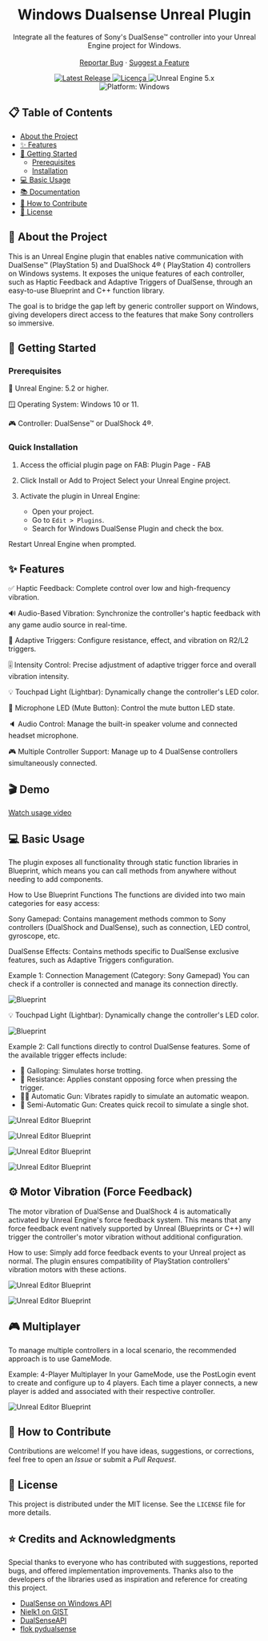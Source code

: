 <h1 align="center">Windows Dualsense Unreal Plugin</h1>

<p align="center">
Integrate all the features of Sony's DualSense™ controller into your Unreal Engine project for Windows.
<br />
<br />
<a href="https://github.com/rafaelvaloto/WindowsDualsenseUnreal/issues">Reportar Bug</a>
·
<a href="https://github.com/rafaelvaloto/WindowsDualsenseUnreal/issues">Suggest a Feature
</a>
</p>

<p align="center">
<a href="https://github.com/rafaelvaloto/WindowsDualsenseUnreal/releases">
    <img src="https://img.shields.io/github/v/release/rafaelvaloto/WindowsDualsenseUnreal?style=for-the-badge&logo=github" alt="Latest Release">
</a>
<a href="https://github.com/rafaelvaloto/WindowsDualsenseUnreal/blob/main/LICENSE">
    <img src="https://img.shields.io/github/license/rafaelvaloto/WindowsDualsenseUnreal?style=for-the-badge" alt="Licença">
</a>
<img src="https://img.shields.io/badge/Unreal%20Engine-5.2~5.6-blue?style=for-the-badge&logo=unrealengine" alt="Unreal Engine 5.x"> <br>
<img src="https://img.shields.io/badge/Platform-Windows-blue?style=for-the-badge&logo=windows" alt="Platform: Windows">
</p>



## 📋 Table of Contents

- [About the Project](#-about-the-project)
- [✨ Features](#-features)
- [🚀 Getting Started](#-getting-started)
    - [Prerequisites](#prerequisites)
    - [Installation](#installation)
- [💻 Basic Usage](#-basic-usage)
- [📚 Documentation](#-documentation)
- [🤝 How to Contribute](#-how-to-contribute)
- [📄 License](#-license)

## 📖 About the Project

This is an Unreal Engine plugin that enables native communication with DualSense™ (PlayStation 5) and DualShock 4® (
PlayStation 4) controllers on Windows systems. It exposes the unique features of each controller, such as Haptic
Feedback and Adaptive Triggers of DualSense, through an easy-to-use Blueprint and C++ function library.

The goal is to bridge the gap left by generic controller support on Windows, giving developers direct access to the
features that make Sony controllers so immersive.



## 🚀 Getting Started

### Prerequisites

🚀 Unreal Engine: 5.2 or higher.

🪟 Operating System: Windows 10 or 11.

🎮 Controller: DualSense™ or DualShock 4®.

### Quick Installation

1. Access the official plugin page on FAB: Plugin Page - FAB


2. Click Install or Add to Project Select your Unreal Engine project.


3. Activate the plugin in Unreal Engine:
    - Open your project.
    - Go to ```Edit > Plugins```.
    - Search for Windows DualSense Plugin and check the box.

Restart Unreal Engine when prompted.

## ✨ Features

✅ Haptic Feedback: Complete control over low and high-frequency vibration.

🔊 Audio-Based Vibration: Synchronize the controller's haptic feedback with any game audio source in real-time.

🎯 Adaptive Triggers: Configure resistance, effect, and vibration on R2/L2 triggers.

🎚️ Intensity Control: Precise adjustment of adaptive trigger force and overall vibration intensity.

💡 Touchpad Light (Lightbar): Dynamically change the controller's LED color.

🎤 Microphone LED (Mute Button): Control the mute button LED state.

🔈 Audio Control: Manage the built-in speaker volume and connected headset microphone.

🎮 Multiple Controller Support: Manage up to 4 DualSense controllers simultaneously connected.



## 🎬 Demo

[Watch usage video](https://www.youtube.com/watch?v=GrCa5s6acmo)



## 💻 Basic Usage

The plugin exposes all functionality through static function libraries in Blueprint, which means you can call methods
from anywhere without needing to add components.

How to Use Blueprint Functions
The functions are divided into two main categories for easy access:

Sony Gamepad: Contains management methods common to Sony controllers (DualShock and DualSense), such as connection, LED
control, gyroscope, etc.

DualSense Effects: Contains methods specific to DualSense exclusive features, such as Adaptive Triggers configuration.

Example 1: Connection Management (Category: Sony Gamepad)
You can check if a controller is connected and manage its connection directly.

![Blueprint](Images/DS5_DS4.png)

💡 Touchpad Light (Lightbar): Dynamically change the controller's LED color.

![Blueprint](Images/Lightbar.png)

Example 2: Call functions directly to control DualSense features. Some of the available trigger effects include:

- 🐎 Galloping: Simulates horse trotting.
- 💪 Resistance: Applies constant opposing force when pressing the trigger.
- 🔫🔥 Automatic Gun: Vibrates rapidly to simulate an automatic weapon.
- 🔫 Semi-Automatic Gun: Creates quick recoil to simulate a single shot.

![Unreal Editor Blueprint](Images/Galloping.png)

![Unreal Editor Blueprint](Images/Resistance.png)

![Unreal Editor Blueprint](Images/AutomaticGun.png)

![Unreal Editor Blueprint](Images/Weapon.png)

## ⚙️ Motor Vibration (Force Feedback)

The motor vibration of DualSense and DualShock 4 is automatically activated by Unreal Engine's force feedback system.
This means that any force feedback event natively supported by Unreal (Blueprints or C++) will trigger the controller's
motor vibration without additional configuration.

How to use:
Simply add force feedback events to your Unreal project as normal.
The plugin ensures compatibility of PlayStation controllers' vibration motors with these actions.

![Unreal Editor Blueprint](Images/VibrationFF.png)

![Unreal Editor Blueprint](Images/TriggerReduce.png)

## 🎮 Multiplayer

To manage multiple controllers in a local scenario, the recommended approach is to use GameMode.

Example: 4-Player Multiplayer
In your GameMode, use the PostLogin event to create and configure up to 4 players. Each time a player connects, a new
player is added and associated with their respective controller.

![Unreal Editor Blueprint](Images/Multiplayer.png)



## 🤝 How to Contribute

Contributions are welcome! If you have ideas, suggestions, or corrections, feel free to open an *Issue* or submit a
*Pull Request*.



## 📄 License

This project is distributed under the MIT license. See the `LICENSE` file for more details.



## ⭐ Credits and Acknowledgments

Special thanks to everyone who has contributed with suggestions, reported bugs, and offered implementation improvements.
Thanks also to the developers of the libraries used as inspiration and reference for creating this project.

- [DualSense on Windows API](https://github.com/Ohjurot/DualSense-Windows)
- [Nielk1 on GIST](https://gist.github.com/Nielk1/6d54cc2c00d2201ccb8c2720ad7538db)
- [DualSenseAPI](https://github.com/BadMagic100/DualSenseAPI/tree/master)
- [flok pydualsense](https://github.com/flok/pydualsense)


